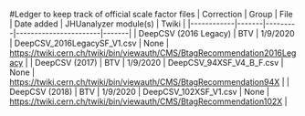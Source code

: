 #Ledger to keep track of official scale factor files
| Correction | Group | File | Date added | JHUanalyzer module(s) | Twiki |
|------------|-------|---------|-----------------------|-------|
| DeepCSV (2016 Legacy) | BTV | 1/9/2020 | DeepCSV_2016LegacySF_V1.csv | None | https://twiki.cern.ch/twiki/bin/viewauth/CMS/BtagRecommendation2016Legacy |
| DeepCSV (2017)        | BTV | 1/9/2020 | DeepCSV_94XSF_V4_B_F.csv    | None | https://twiki.cern.ch/twiki/bin/viewauth/CMS/BtagRecommendation94X |
| DeepCSV (2018)        | BTV | 1/9/2020 | DeepCSV_102XSF_V1.csv       | None | https://twiki.cern.ch/twiki/bin/viewauth/CMS/BtagRecommendation102X |